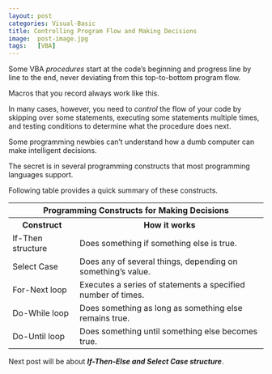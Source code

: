 ```yaml
---
layout: post
categories: Visual-Basic
title: Controlling Program Flow and Making Decisions
image:  post-image.jpg
tags:   [VBA]
---
```


Some VBA *procedures* start at the code’s beginning and progress line by line to the end, never deviating from this top-to-bottom program flow. 

Macros that you record always work like this. 

In many cases, however, you need to *control* the flow of your code by skipping over some statements, executing some statements multiple times, and testing conditions to determine what the procedure does next. 

Some programming newbies can’t understand how a dumb computer can make intelligent decisions. 

The secret is in several programming constructs that most programming languages support. 

Following table provides a quick summary of these constructs. 

<table class="w3-table-all w3-mobile w3-card-4">
    <tr>
        <th class="w3-center" colspan="2">Programming Constructs for Making Decisions</th>
    </tr>
    <tr>
        <th>Construct</th>
        <th>How it works</th>
    </tr>
    <tr>
        <td>If-Then structure</td>
        <td>
            Does something if something else is true.
        </td>
    </tr>
    <tr>
        <td>Select Case</td>
        <td>
            Does any of several things, depending on something’s value.
        </td>
    </tr>
    <tr>
        <td>For-Next loop</td>
        <td>
            Executes a series of statements a specified number of times.
        </td>
    </tr>
    <tr>
        <td>Do-While loop</td>
        <td>
            Does something as long as something else remains true.
        </td>
    </tr>
    <tr>
        <td>Do-Until loop</td>
        <td>
            Does something until something else becomes true.
        </td>
    </tr>
</table>

Next post will be about ***If-Then-Else and Select Case structure***.
